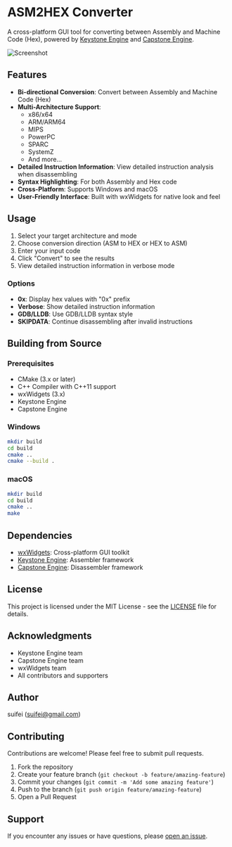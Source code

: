 # ASM2HEX Converter

A cross-platform GUI tool for converting between Assembly and Machine Code (Hex), powered by [Keystone Engine](https://www.keystone-engine.org) and [Capstone Engine](https://www.capstone-engine.org).

![Screenshot](screenshots/main.png)

## Features

- **Bi-directional Conversion**: Convert between Assembly and Machine Code (Hex)
- **Multi-Architecture Support**:
  - x86/x64
  - ARM/ARM64
  - MIPS
  - PowerPC
  - SPARC
  - SystemZ
  - And more...
- **Detailed Instruction Information**: View detailed instruction analysis when disassembling
- **Syntax Highlighting**: For both Assembly and Hex code
- **Cross-Platform**: Supports Windows and macOS
- **User-Friendly Interface**: Built with wxWidgets for native look and feel

## Usage

1. Select your target architecture and mode
2. Choose conversion direction (ASM to HEX or HEX to ASM)
3. Enter your input code
4. Click "Convert" to see the results
5. View detailed instruction information in verbose mode

### Options

- **0x**: Display hex values with "0x" prefix
- **Verbose**: Show detailed instruction information
- **GDB/LLDB**: Use GDB/LLDB syntax style
- **SKIPDATA**: Continue disassembling after invalid instructions

## Building from Source

### Prerequisites

- CMake (3.x or later)
- C++ Compiler with C++11 support
- wxWidgets (3.x)
- Keystone Engine
- Capstone Engine

### Windows

```bash
mkdir build
cd build
cmake ..
cmake --build .
```

### macOS

```bash
mkdir build
cd build
cmake ..
make
```

## Dependencies

- [wxWidgets](https://www.wxwidgets.org/): Cross-platform GUI toolkit
- [Keystone Engine](https://www.keystone-engine.org): Assembler framework
- [Capstone Engine](https://www.capstone-engine.org): Disassembler framework

## License

This project is licensed under the MIT License - see the [LICENSE](LICENSE) file for details.

## Acknowledgments

- Keystone Engine team
- Capstone Engine team
- wxWidgets team
- All contributors and supporters

## Author

suifei (suifei@gmail.com)

## Contributing

Contributions are welcome! Please feel free to submit pull requests.

1. Fork the repository
2. Create your feature branch (`git checkout -b feature/amazing-feature`)
3. Commit your changes (`git commit -m 'Add some amazing feature'`)
4. Push to the branch (`git push origin feature/amazing-feature`)
5. Open a Pull Request

## Support

If you encounter any issues or have questions, please [open an issue](https://github.com/suifei/asm2hex/issues).